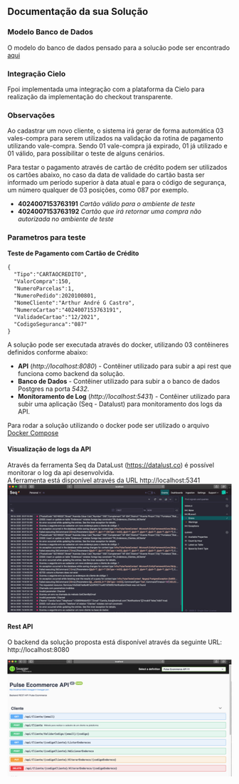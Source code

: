 ## Documentação da sua Solução

### Modelo Banco de Dados
O modelo do banco de dados pensado para a solucão pode ser encontrado [aqui](/documentacao/diagrama.pdf)

### Integração Cielo 
Fpoi implementada uma integração com a plataforma da Cielo para realização da implementação do checkout transparente.

### Observações
Ao cadastrar um novo cliente, o sistema irá gerar de forma automática 03 vales-compra para serem utilizados na validação da rotina de pagamento utilizando vale-compra. Sendo 01 vale-compra já expirado, 01 já utilizado e 01 válido, para possibilitar o teste de alguns cenários.

Para testar o pagamento através de cartão de crédito podem ser utilizados os cartões abaixo, no caso da data de validade do cartão basta ser informado um período superior à data atual e para o código de segurança, um número qualquer de 03 posições, como  087 por exemplo.
* **4024007153763191** *Cartão válido para o ambiente de teste*
* **4024007153763192** *Cartão que irá retornar uma compra não autorizada no ambiente de teste*

### Parametros para teste
**Teste de Pagamento com Cartão de Crédito**
```
{
  "Tipo":"CARTAOCREDITO",
  "ValorCompra":150,
  "NumeroParcelas":1,
  "NumeroPedido":2020100801,
  "NomeCliente":"Arthur André G Castro",
  "NumeroCartao":"4024007153763191",
  "ValidadeCartao":"12/2021",
  "CodigoSeguranca":"087"
}
```



A solução pode ser executada através do docker, utilizando 03 contêineres definidos conforme abaixo: <br/>
* **API** (*http://localhost:8080*) - Contêiner utilizado para subir a api rest que funciona como backend da solução.
* **Banco de Dados** - Contêiner utilizado para subir a o banco de dados Postgres na porta *5432*.
* **Monitoramento de Log** (*http://localhost:5431*) - Contêiner utilizado para subir uma aplicação (Seq - Datalust) para monitoramento dos logs da API.

Para rodar a solução utilizando o docker pode ser utilizado o arquivo [Docker Compose](/implementacao/src/docker-compose.yml)

#### Visualização de logs da API
Através da ferramenta Seq da DataLust (https://datalust.co) é possível monitorar o log da api desenvolvida.<br/>
A ferramenta está disponível através da URL http://localhost:5341 <br/>
![seq print](/documentacao/img/seq.png)

#### Rest API
O backend da solução proposta está disponível através da seguinte URL: http://localhost:8080 <br/>

![swagger print](/documentacao/img/api.png)
